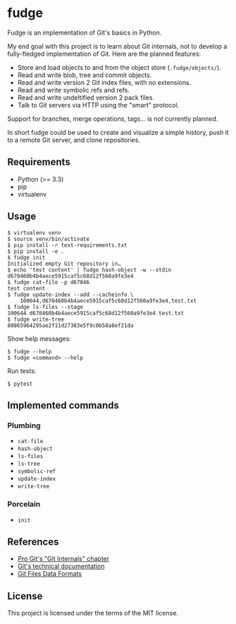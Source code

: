 # fudge

Fudge is an implementation of Git's basics in Python.

My end goal with this project is to learn about Git internals, not to develop a
fully-fledged implementation of Git. Here are the planned features:
- Store and load objects to and from the object store (`.fudge/objects/`).
- Read and write blob, tree and commit objects.
- Read and write version 2 Git index files, with no extensions.
- Read and write symbolic refs and refs.
- Read and write undeltified version 2 pack files.
- Talk to Git servers via HTTP using the "smart" protocol.

Support for branches, merge operations, tags… is not currently planned.

In short fudge could be used to create and visualize a simple history, push it
to a remote Git server, and clone repositories.

## Requirements

- Python (>= 3.3)
- pip
- virtualenv

## Usage

```
$ virtualenv venv
$ source venv/bin/activate
$ pip install -r test-requirements.txt
$ pip install -e .
$ fudge init
Initialized empty Git repository in…
$ echo 'test content' | fudge hash-object -w --stdin
d670460b4b4aece5915caf5c68d12f560a9fe3e4
$ fudge cat-file -p d67046
test content
$ fudge update-index --add --cacheinfo \
    100644,d670460b4b4aece5915caf5c68d12f560a9fe3e4,test.txt
$ fudge ls-files --stage
100644 d670460b4b4aece5915caf5c68d12f560a9fe3e4 test.txt
$ fudge write-tree
80865964295ae2f11d27383e5f9c0b58a8ef21da
```

Show help messages:
```
$ fudge --help
$ fudge <command> --help
```

Run tests:
```
$ pytest
```

## Implemented commands
### Plumbing

- `cat-file`
- `hash-object`
- `ls-files`
- `ls-tree`
- `symbolic-ref`
- `update-index`
- `write-tree`

### Porcelain

- `init`

## References

- [Pro Git's "Git Internals" chapter](https://git-scm.com/book/en/v2/Git-Internals-Plumbing-and-Porcelain)
- [Git's technical documentation](https://github.com/git/git/tree/master/Documentation/technical)
- [Git Files Data Formats](http://git.rsbx.net/Documents/Git_Data_Formats.txt)

## License

This project is licensed under the terms of the MIT license.
